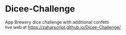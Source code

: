 # Dicee-Challenge
App Brewery dice challenge with additional confetti  
live web at https://zaharscript.github.io/Dicee-Challenge/
